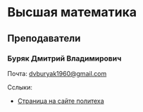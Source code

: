 # Высшая математика

## Преподаватели

### Буряк Дмитрий Владимирович

Почта: <dvburyak1960@gmail.com>

Сслыки:
- [Страница на сайте политеха](https://opu.ua/ru/staff/32447)

